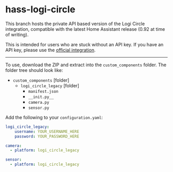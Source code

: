 # hass-logi-circle

This branch hosts the private API based version of the Logi Circle integration, compatible with the latest Home Assistant release (0.92 at time of writing).

This is intended for users who are stuck without an API key. If you have an API key, please use the [official integration](https://www.home-assistant.io/components/logi_circle/).

---

To use, download the ZIP and extract into the `custom_components` folder. The folder tree should look like:

- `custom_components` [folder]
  - `logi_circle_legacy` [folder]
    - `manifest.json`
    - `__init.py__`
    - `camera.py`
    - `sensor.py`

Add the following to your `configuration.yaml`:

```yaml
logi_circle_legacy:
    username: YOUR_USERNAME_HERE
    password: YOUR_PASSWORD_HERE

camera:
  - platform: logi_circle_legacy

sensor:
  - platform: logi_circle_legacy
```